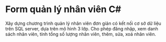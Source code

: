 # Form quản lý nhân viên C#
Xây dựng chương trình quản lý nhân viên đơn giản có kết nối cơ sở dữ liệu trên SQL server, dựa trên mô hình 3 lớp. Cho phép đăng nhập, xem danh sách nhân viên, tính tổng số lượng nhân viên, thêm, sửa, xoá nhân viên.
